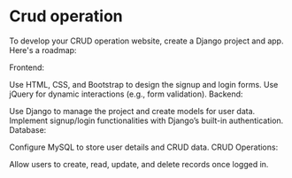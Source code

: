 # Crud operation

To develop your CRUD operation website, create a Django project and app. Here's a roadmap:

Frontend:

Use HTML, CSS, and Bootstrap to design the signup and login forms.
Use jQuery for dynamic interactions (e.g., form validation).
Backend:

Use Django to manage the project and create models for user data.
Implement signup/login functionalities with Django’s built-in authentication.
Database:

Configure MySQL to store user details and CRUD data.
CRUD Operations:

Allow users to create, read, update, and delete records once logged in.
